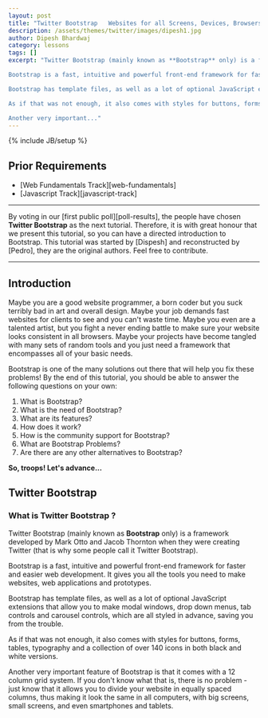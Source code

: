 ```yaml
---
layout: post
title: "Twitter Bootstrap   Websites for all Screens, Devices, Browsers and more!"
description: /assets/themes/twitter/images/dipesh1.jpg
author: Dipesh Bhardwaj
category: lessons 
tags: []
excerpt: "Twitter Bootstrap (mainly known as **Bootstrap** only) is a framework developed by Mark Otto and Jacob Thornton when they were creating Twitter (that is why some people call it Twitter Bootstrap).

Bootstrap is a fast, intuitive and powerful front-end framework for faster and easier web development. It gives you all the tools you need to make websites, web applications and prototypes.

Bootstrap has template files, as well as a lot of optional JavaScript extensions that allow you to make modal windows, drop down menus, tab controls and carousel controls, which are all styled in advance, saving you from the trouble.

As if that was not enough, it also comes with styles for buttons, forms, tables,  typography and a collection of over 140 icons in both black and white versions.

Another very important..."
---
```

{% include JB/setup %}

## Prior Requirements
 - [Web Fundamentals Track][web-fundamentals]
 - [Javascript Track][javascript-track]

----------


By voting in our [first public poll][poll-results], the people have chosen **Twitter Bootstrap** as the next tutorial. Therefore, it is with great honour that we present this tutorial, so you can have a directed introduction to Bootstrap.
This tutorial was started by [Dispesh] and reconstructed by [Pedro], they are the original authors. Feel free to contribute.


----------


## Introduction
Maybe you are a good website programmer, a born coder but you suck terribly bad in art and overall design. 
Maybe your job demands fast websites for clients to see and you can't waste time. 
Maybe you even are a talented artist, but you fight a never ending battle to make sure your website looks consistent in all browsers.
Maybe your projects have become tangled with many sets of random tools and you just need a framework that encompasses all of your basic needs.

Bootstrap is one of the many solutions out there that will help you fix these problems!
By the end of this tutorial, you should be able to answer the following questions on your own:
 1. What is Bootstrap?
 2. What is the need of Bootstrap?
 3. What are its features?
 4. How does it work?
 5. How is the community support for Bootstrap?
 6. What are Bootstrap Problems?
 7. Are there are any other alternatives to Bootstrap? 
 
**So, troops! Let's advance...**

## Twitter Bootstrap 
### What is Twitter Bootstrap ? 
Twitter Bootstrap (mainly known as **Bootstrap** only) is a framework developed by Mark Otto and Jacob Thornton when they were creating Twitter (that is why some people call it Twitter Bootstrap).

Bootstrap is a fast, intuitive and powerful front-end framework for faster and easier web development. It gives you all the tools you need to make websites, web applications and prototypes.

Bootstrap has template files, as well as a lot of optional JavaScript extensions that allow you to make modal windows, drop down menus, tab controls and carousel controls, which are all styled in advance, saving you from the trouble.

As if that was not enough, it also comes with styles for buttons, forms, tables,  typography and a collection of over 140 icons in both black and white versions.

Another very important feature of Bootstrap is that it comes with a 12 column grid system. If you don't know what that is, there is no problem - just know that it allows you to divide your website in equally spaced columns, thus making it look the same in all computers, with big screens, small screens, and even smartphones and tablets. 
